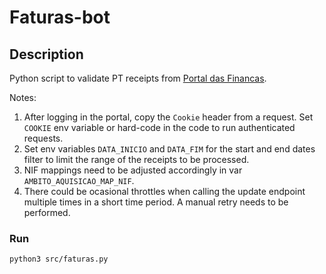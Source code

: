 # Faturas-bot

## Description

Python script to validate PT receipts from [Portal das Financas](https://faturas.portaldasfinancas.gov.pt/).

Notes: 
1. After logging in the portal, copy the `Cookie` header from a request. Set `COOKIE` env variable or hard-code in the code to run authenticated requests.
2. Set env variables `DATA_INICIO` and `DATA_FIM` for the start and end dates filter to limit the range of the receipts to be processed.
3. NIF mappings need to be adjusted accordingly in var `AMBITO_AQUISICAO_MAP_NIF`.
4. There could be ocasional throttles when calling the update endpoint multiple times in a short time period. A manual retry needs to be performed.

### Run

    python3 src/faturas.py
